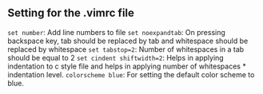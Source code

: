 ## Setting for the .vimrc file

`set number`: Add line numbers to file
`set noexpandtab`: On pressing backspace key, tab should be replaced by tab and whitespace should be replaced by whitespace
`set tabstop=2`: Number of whitespaces in a tab should be equal to 2
`set cindent shiftwidth=2`:	Helps in applying indentation to c style file and helps in applying number of whitespaces * indentation level.
`colorscheme blue`: For setting the default color scheme to blue.
